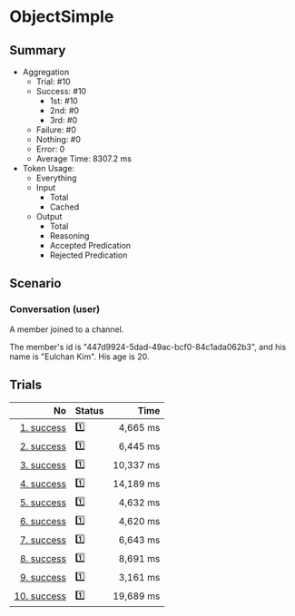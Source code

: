 # ObjectSimple
## Summary
  - Aggregation
    - Trial: #10
    - Success: #10
      - 1st: #10
      - 2nd: #0
      - 3rd: #0
    - Failure: #0
    - Nothing: #0
    - Error: 0
    - Average Time: 8307.2 ms
  - Token Usage:
    - Everything
    - Input
      - Total
      - Cached
    - Output
      - Total
      - Reasoning
      - Accepted Predication
      - Rejected Predication

## Scenario
### Conversation (user)
A member joined to a channel.

The member's id is "447d9924-5dad-49ac-bcf0-84c1ada062b3",
and his name is "Eulchan Kim". His age is 20.

## Trials
No | Status | Time
---:|:-------|------:
[1. success](./trials/1.success.json) | 1️⃣ | 4,665 ms
[2. success](./trials/2.success.json) | 1️⃣ | 6,445 ms
[3. success](./trials/3.success.json) | 1️⃣ | 10,337 ms
[4. success](./trials/4.success.json) | 1️⃣ | 14,189 ms
[5. success](./trials/5.success.json) | 1️⃣ | 4,632 ms
[6. success](./trials/6.success.json) | 1️⃣ | 4,620 ms
[7. success](./trials/7.success.json) | 1️⃣ | 6,643 ms
[8. success](./trials/8.success.json) | 1️⃣ | 8,691 ms
[9. success](./trials/9.success.json) | 1️⃣ | 3,161 ms
[10. success](./trials/10.success.json) | 1️⃣ | 19,689 ms
